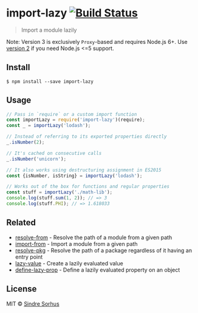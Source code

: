 # import-lazy [![Build Status](https://travis-ci.org/sindresorhus/import-lazy.svg?branch=master)](https://travis-ci.org/sindresorhus/import-lazy)

> Import a module lazily

Note: Version 3 is exclusively `Proxy`-based and requires Node.js 6+. Use [version 2](https://github.com/sindresorhus/import-lazy/tree/ed6c2fac31aaf8a7d91a27295756383487f3965d) if you need Node.js <=5 support.

## Install

```
$ npm install --save import-lazy
```


## Usage

```js
// Pass in `require` or a custom import function
const importLazy = require('import-lazy')(require);
const _ = importLazy('lodash');

// Instead of referring to its exported properties directly
_.isNumber(2);

// It's cached on consecutive calls
_.isNumber('unicorn');

// It also works using destructuring assignment in ES2015
const {isNumber, isString} = importLazy('lodash');

// Works out of the box for functions and regular properties
const stuff = importLazy('./math-lib');
console.log(stuff.sum(1, 2)); // => 3
console.log(stuff.PHI); // => 1.618033
```


## Related

- [resolve-from](https://github.com/sindresorhus/resolve-from) - Resolve the path of a module from a given path
- [import-from](https://github.com/sindresorhus/import-from) - Import a module from a given path
- [resolve-pkg](https://github.com/sindresorhus/resolve-pkg) - Resolve the path of a package regardless of it having an entry point
- [lazy-value](https://github.com/sindresorhus/lazy-value) - Create a lazily evaluated value
- [define-lazy-prop](https://github.com/sindresorhus/define-lazy-prop) - Define a lazily evaluated property on an object


## License

MIT © [Sindre Sorhus](https://sindresorhus.com)
